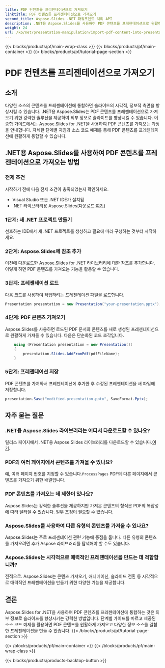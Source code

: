 ```yaml
---
title: PDF 컨텐츠를 프리젠테이션으로 가져오기
linktitle: PDF 컨텐츠를 프리젠테이션으로 가져오기
second_title: Aspose.Slides .NET 파워포인트 처리 API
description: .NET용 Aspose.Slides를 사용하여 PDF 콘텐츠를 프레젠테이션으로 원활하게 가져오는 방법을 알아보세요. 소스 코드가 포함된 이 단계별 가이드는 외부 PDF 콘텐츠를 통합하여 프레젠테이션을 향상시키는 데 도움이 됩니다.
weight: 24
url: /ko/net/presentation-manipulation/import-pdf-content-into-presentations/
---
```


{{< blocks/products/pf/main-wrap-class >}}
{{< blocks/products/pf/main-container >}}
{{< blocks/products/pf/tutorial-page-section >}}

# PDF 컨텐츠를 프리젠테이션으로 가져오기


## 소개
다양한 소스의 콘텐츠를 프레젠테이션에 통합하면 슬라이드의 시각적, 정보적 측면을 향상시킬 수 있습니다. .NET용 Aspose.Slides는 PDF 콘텐츠를 프레젠테이션으로 가져오기 위한 강력한 솔루션을 제공하여 외부 정보로 슬라이드를 향상시킬 수 있습니다. 이 종합 가이드에서는 Aspose.Slides for .NET을 사용하여 PDF 콘텐츠를 가져오는 과정을 안내합니다. 자세한 단계별 지침과 소스 코드 예제를 통해 PDF 콘텐츠를 프레젠테이션에 원활하게 통합할 수 있습니다.

## .NET용 Aspose.Slides를 사용하여 PDF 콘텐츠를 프레젠테이션으로 가져오는 방법

### 전제 조건
시작하기 전에 다음 전제 조건이 충족되었는지 확인하세요.
- Visual Studio 또는 .NET IDE가 설치됨
-  .NET 라이브러리용 Aspose.Slides(다운로드:[여기](https://releases.aspose.com/slides/net/))

### 1단계: 새 .NET 프로젝트 만들기
선호하는 IDE에서 새 .NET 프로젝트를 생성하고 필요에 따라 구성하는 것부터 시작하세요.

### 2단계: Aspose.Slides에 참조 추가
이전에 다운로드한 Aspose.Slides for .NET 라이브러리에 대한 참조를 추가합니다. 이렇게 하면 PDF 콘텐츠를 가져오는 기능을 활용할 수 있습니다.

### 3단계: 프레젠테이션 로드
다음 코드를 사용하여 작업하려는 프레젠테이션 파일을 로드합니다.

```csharp
Presentation presentation = new Presentation("your-presentation.pptx");
```

### 4단계: PDF 콘텐츠 가져오기
Aspose.Slides를 사용하면 로드된 PDF 문서의 콘텐츠를 새로 생성된 프레젠테이션으로 원활하게 가져올 수 있습니다. 다음은 단순화된 코드 조각입니다.

```csharp
    using (Presentation presentation = new Presentation())
    {
        presentation.Slides.AddFromPdf(pdfFileName);
    }
```

### 5단계: 프레젠테이션 저장
PDF 콘텐츠를 가져와서 프레젠테이션에 추가한 후 수정된 프레젠테이션을 새 파일에 저장합니다.

```csharp
presentation.Save("modified-presentation.pptx", SaveFormat.Pptx);
```

## 자주 묻는 질문

### .NET용 Aspose.Slides 라이브러리는 어디서 다운로드할 수 있나요?
 릴리스 페이지에서 .NET용 Aspose.Slides 라이브러리를 다운로드할 수 있습니다.[여기](https://releases.aspose.com/slides/net/).

### PDF의 여러 페이지에서 콘텐츠를 가져올 수 있나요?
예, 여러 페이지 번호를 지정할 수 있습니다.`ProcessPages` PDF의 다른 페이지에서 콘텐츠를 가져오기 위한 배열입니다.

### PDF 콘텐츠를 가져오는 데 제한이 있나요?
Aspose.Slides는 강력한 솔루션을 제공하지만 가져온 콘텐츠의 형식은 PDF의 복잡성에 따라 달라질 수 있습니다. 일부 조정이 필요할 수 있습니다.

### Aspose.Slides를 사용하여 다른 유형의 콘텐츠를 가져올 수 있나요?
Aspose.Slides는 주로 프레젠테이션 관련 기능에 중점을 둡니다. 다른 유형의 콘텐츠를 가져오려면 추가 Aspose 라이브러리를 탐색해야 할 수도 있습니다.

### Aspose.Slides는 시각적으로 매력적인 프레젠테이션을 만드는 데 적합합니까?
전적으로. Aspose.Slides는 콘텐츠 가져오기, 애니메이션, 슬라이드 전환 등 시각적으로 매력적인 프레젠테이션을 만들기 위한 다양한 기능을 제공합니다.

## 결론
Aspose.Slides for .NET을 사용하여 PDF 콘텐츠를 프레젠테이션에 통합하는 것은 외부 정보로 슬라이드를 향상시키는 강력한 방법입니다. 단계별 가이드를 따르고 제공된 소스 코드 예제를 활용하면 PDF 콘텐츠를 원활하게 가져오고 다양한 정보 소스를 결합한 프레젠테이션을 만들 수 있습니다.
{{< /blocks/products/pf/tutorial-page-section >}}

{{< /blocks/products/pf/main-container >}}
{{< /blocks/products/pf/main-wrap-class >}}

{{< blocks/products/products-backtop-button >}}
